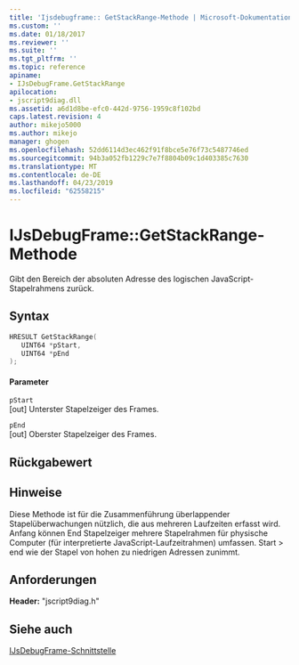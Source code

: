 ```yaml
---
title: 'Ijsdebugframe:: GetStackRange-Methode | Microsoft-Dokumentation'
ms.custom: ''
ms.date: 01/18/2017
ms.reviewer: ''
ms.suite: ''
ms.tgt_pltfrm: ''
ms.topic: reference
apiname:
- IJsDebugFrame.GetStackRange
apilocation:
- jscript9diag.dll
ms.assetid: a6d1d8be-efc0-442d-9756-1959c8f102bd
caps.latest.revision: 4
author: mikejo5000
ms.author: mikejo
manager: ghogen
ms.openlocfilehash: 52dd6114d3ec462f91f8bce5e76f73c5487746ed
ms.sourcegitcommit: 94b3a052fb1229c7e7f8804b09c1d403385c7630
ms.translationtype: MT
ms.contentlocale: de-DE
ms.lasthandoff: 04/23/2019
ms.locfileid: "62558215"
---
```

# <a name="ijsdebugframegetstackrange-method"></a>IJsDebugFrame::GetStackRange-Methode
Gibt den Bereich der absoluten Adresse des logischen JavaScript-Stapelrahmens zurück.  
  
## <a name="syntax"></a>Syntax  
  
```cpp
HRESULT GetStackRange(  
   UINT64 *pStart,  
   UINT64 *pEnd  
);  
```  
  
#### <a name="parameters"></a>Parameter  
 `pStart`  
 [out] Unterster Stapelzeiger des Frames.  
  
 `pEnd`  
 [out] Oberster Stapelzeiger des Frames.  
  
## <a name="return-value"></a>Rückgabewert  
  
## <a name="remarks"></a>Hinweise  
 Diese Methode ist für die Zusammenführung überlappender Stapelüberwachungen nützlich, die aus mehreren Laufzeiten erfasst wird. Anfang können End Stapelzeiger mehrere Stapelrahmen für physische Computer (für interpretierte JavaScript-Laufzeitrahmen) umfassen. Start > end wie der Stapel von hohen zu niedrigen Adressen zunimmt.  
  
## <a name="requirements"></a>Anforderungen  
 **Header:** "jscript9diag.h"  
  
## <a name="see-also"></a>Siehe auch  
 [IJsDebugFrame-Schnittstelle](../../winscript/reference/ijsdebugframe-interface.md)
